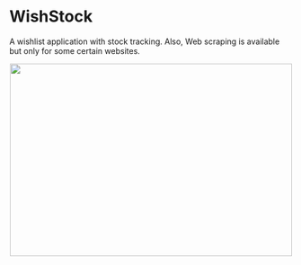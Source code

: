 # WishStock
A wishlist application with stock tracking. Also, Web scraping is available but only for some certain websites.

<p align="center">
  <img width="502" height="343" src="https://github.com/44kemox44/WishStock/assets/9340179/aaba9e37-23ec-487d-adbb-3687fd7d0778">
</p>

